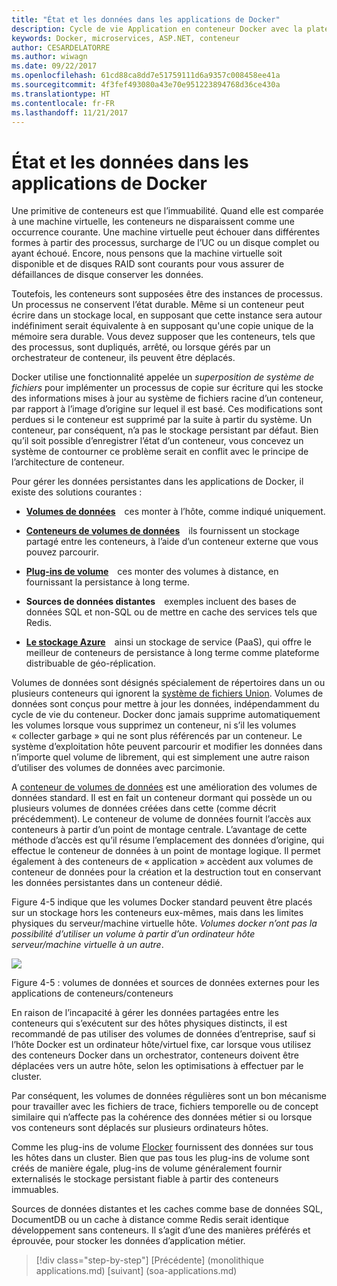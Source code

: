 ```yaml
---
title: "État et les données dans les applications de Docker"
description: Cycle de vie Application en conteneur Docker avec la plate-forme Microsoft et les outils
keywords: Docker, microservices, ASP.NET, conteneur
author: CESARDELATORRE
ms.author: wiwagn
ms.date: 09/22/2017
ms.openlocfilehash: 61cd88ca8dd7e51759111d6a9357c008458ee41a
ms.sourcegitcommit: 4f3fef493080a43e70e951223894768d36ce430a
ms.translationtype: HT
ms.contentlocale: fr-FR
ms.lasthandoff: 11/21/2017
---
```

# <a name="state-and-data-in-docker-applications"></a>État et les données dans les applications de Docker

Une primitive de conteneurs est que l’immuabilité. Quand elle est comparée à une machine virtuelle, les conteneurs ne disparaissent comme une occurrence courante. Une machine virtuelle peut échouer dans différentes formes à partir des processus, surcharge de l’UC ou un disque complet ou ayant échoué. Encore, nous pensons que la machine virtuelle soit disponible et de disques RAID sont courants pour vous assurer de défaillances de disque conserver les données.

Toutefois, les conteneurs sont supposées être des instances de processus. Un processus ne conservent l’état durable. Même si un conteneur peut écrire dans un stockage local, en supposant que cette instance sera autour indéfiniment serait équivalente à en supposant qu'une copie unique de la mémoire sera durable. Vous devez supposer que les conteneurs, tels que des processus, sont dupliqués, arrêté, ou lorsque gérés par un orchestrateur de conteneur, ils peuvent être déplacés.

Docker utilise une fonctionnalité appelée un *superposition de système de fichiers* pour implémenter un processus de copie sur écriture qui les stocke des informations mises à jour au système de fichiers racine d’un conteneur, par rapport à l’image d’origine sur lequel il est basé. Ces modifications sont perdues si le conteneur est supprimé par la suite à partir du système. Un conteneur, par conséquent, n’a pas le stockage persistant par défaut. Bien qu’il soit possible d’enregistrer l’état d’un conteneur, vous concevez un système de contourner ce problème serait en conflit avec le principe de l’architecture de conteneur.

Pour gérer les données persistantes dans les applications de Docker, il existe des solutions courantes :

-   [**Volumes de données**](https://docs.docker.com/engine/tutorials/dockervolumes/) ces monter à l’hôte, comme indiqué uniquement.

-   [**Conteneurs de volumes de données**](https://docs.docker.com/engine/tutorials/dockervolumes/#/creating-and-mounting-a-data-volume-container) ils fournissent un stockage partagé entre les conteneurs, à l’aide d’un conteneur externe que vous pouvez parcourir.

-   [**Plug-ins de volume**](https://docs.docker.com/engine/tutorials/dockervolumes/#/mount-a-shared-storage-volume-as-a-data-volume) ces monter des volumes à distance, en fournissant la persistance à long terme.

-   **Sources de données distantes** exemples incluent des bases de données SQL et non-SQL ou de mettre en cache des services tels que Redis.

-   [**Le stockage Azure**](https://docs.microsoft.com/azure/storage/) ainsi un stockage de service (PaaS), qui offre le meilleur de conteneurs de persistance à long terme comme plateforme distribuable de géo-réplication.

Volumes de données sont désignés spécialement de répertoires dans un ou plusieurs conteneurs qui ignorent la [système de fichiers Union](https://docs.docker.com/v1.8/reference/glossary#union-file-system). Volumes de données sont conçus pour mettre à jour les données, indépendamment du cycle de vie du conteneur. Docker donc jamais supprime automatiquement les volumes lorsque vous supprimez un conteneur, ni s’il les volumes « collecter garbage » qui ne sont plus référencés par un conteneur. Le système d’exploitation hôte peuvent parcourir et modifier les données dans n’importe quel volume de librement, qui est simplement une autre raison d’utiliser des volumes de données avec parcimonie.

A [conteneur de volumes de données](https://docs.docker.com/v1.8/userguide/dockervolumes/) est une amélioration des volumes de données standard. Il est en fait un conteneur dormant qui possède un ou plusieurs volumes de données créées dans cette (comme décrit précédemment). Le conteneur de volume de données fournit l’accès aux conteneurs à partir d’un point de montage centrale. L’avantage de cette méthode d’accès est qu’il résume l’emplacement des données d’origine, qui effectue le conteneur de données à un point de montage logique. Il permet également à des conteneurs de « application » accèdent aux volumes de conteneur de données pour la création et la destruction tout en conservant les données persistantes dans un conteneur dédié.

Figure 4-5 indique que les volumes Docker standard peuvent être placés sur un stockage hors les conteneurs eux-mêmes, mais dans les limites physiques du serveur/machine virtuelle hôte. *Volumes docker n’ont pas la possibilité d’utiliser un volume à partir d’un ordinateur hôte serveur/machine virtuelle à un autre*.

![](./media/image5.png)

Figure 4-5 : volumes de données et sources de données externes pour les applications de conteneurs/conteneurs

En raison de l’incapacité à gérer les données partagées entre les conteneurs qui s’exécutent sur des hôtes physiques distincts, il est recommandé de pas utiliser des volumes de données d’entreprise, sauf si l’hôte Docker est un ordinateur hôte/virtuel fixe, car lorsque vous utilisez des conteneurs Docker dans un orchestrator, conteneurs doivent être déplacées vers un autre hôte, selon les optimisations à effectuer par le cluster.

Par conséquent, les volumes de données régulières sont un bon mécanisme pour travailler avec les fichiers de trace, fichiers temporelle ou de concept similaire qui n’affecte pas la cohérence des données métier si ou lorsque vos conteneurs sont déplacés sur plusieurs ordinateurs hôtes.

Comme les plug-ins de volume [Flocker](https://clusterhq.com/flocker/) fournissent des données sur tous les hôtes dans un cluster. Bien que pas tous les plug-ins de volume sont créés de manière égale, plug-ins de volume généralement fournir externalisés le stockage persistant fiable à partir des conteneurs immuables.

Sources de données distantes et les caches comme base de données SQL, DocumentDB ou un cache à distance comme Redis serait identique développement sans conteneurs. Il s’agit d’une des manières préférés et éprouvée, pour stocker les données d’application métier.


>[!div class="step-by-step"]
[Précédente] (monolithique applications.md) [suivant] (soa-applications.md)
